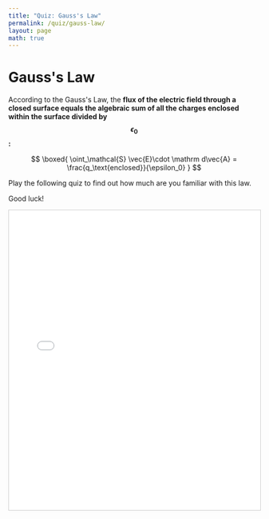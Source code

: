 ```yaml
---
title: "Quiz: Gauss's Law"
permalink: /quiz/gauss-law/
layout: page
math: true
---
```


# Gauss's Law

According to the Gauss's Law, the **flux of the electric field through a closed surface equals the algebraic sum of all the charges enclosed within the surface divided by $$ \epsilon_0 $$:**

$$
 \boxed{
 \oint_\mathcal{S} \vec{E}\cdot \mathrm d\vec{A} = \frac{q_\text{enclosed}}{\epsilon_0}
 } 
$$

Play the following quiz to find out how much are you familiar with this law.

Good luck!

<iframe src="/quizzes/quiz.html?chapter=gauss_law" width="100%" height="600" frameborder="0" style="border:1px solid #ccc;"></iframe>
